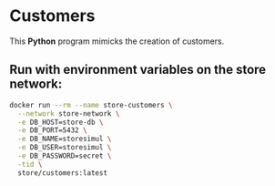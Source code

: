 # Customers

This **Python** program mimicks the creation of customers.


## Run with environment variables on the store network:
``` bash
docker run --rm --name store-customers \
  --network store-network \
  -e DB_HOST=store-db \
  -e DB_PORT=5432 \
  -e DB_NAME=storesimul \
  -e DB_USER=storesimul \
  -e DB_PASSWORD=secret \
  -tid \
  store/customers:latest
```
